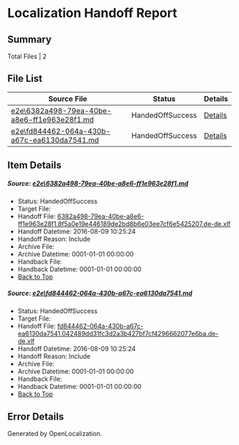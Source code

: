 # <a name='report-top'></a> Localization Handoff Report

## Summary
 Total Files | 2

## File List
 Source File | Status | Details 
 ----------- | ------ | ------- 
 [e2e\6382a498-79ea-40be-a8e6-ff1e963e28f1.md](https://github.com/OpenLocalizationTestOrg/oltest/blob/779d1f1591457839cf1c940cd86bad4401df19b8/e2e/6382a498-79ea-40be-a8e6-ff1e963e28f1.md) | HandedOffSuccess | [Details](#76e1962b8fb68db42eaf8590a0fcac6d6a9c62856)
 [e2e\fd844462-064a-430b-a67c-ea6130da7541.md](https://github.com/OpenLocalizationTestOrg/oltest/blob/779d1f1591457839cf1c940cd86bad4401df19b8/e2e/fd844462-064a-430b-a67c-ea6130da7541.md) | HandedOffSuccess | [Details](#2cb4cd44b509fdc4aeffe3728371fd81f697e92215)

## Item Details
##### <a name='76e1962b8fb68db42eaf8590a0fcac6d6a9c62856'></a> Source: [e2e\6382a498-79ea-40be-a8e6-ff1e963e28f1.md](https://github.com/OpenLocalizationTestOrg/oltest/blob/779d1f1591457839cf1c940cd86bad4401df19b8/e2e/6382a498-79ea-40be-a8e6-ff1e963e28f1.md)
* Status: HandedOffSuccess
* Target File: 
* Handoff File: [6382a498-79ea-40be-a8e6-ff1e963e28f1.8f5a0e19e446189de2bd8b6e03ee7cf6e5425207.de-de.xlf](https://github.com/OpenLocalizationTestOrg/olhandoff-e2e/blob/efdf51fc50a29ae28cbb112c60bd61d6eea8c491/ol-handoff/OpenLocalizationTestOrg/ol-test-dede/ci/ht/6382a498-79ea-40be-a8e6-ff1e963e28f1.8f5a0e19e446189de2bd8b6e03ee7cf6e5425207.de-de.xlf)
* Handoff Datetime: 2016-08-09 10:25:24
* Handoff Reason: Include
* Archive File: 
* Archive Datetime: 0001-01-01 00:00:00
* Handback File: 
* Handback Datetime: 0001-01-01 00:00:00
* [Back to Top](#report-top)

##### <a name='2cb4cd44b509fdc4aeffe3728371fd81f697e92215'></a> Source: [e2e\fd844462-064a-430b-a67c-ea6130da7541.md](https://github.com/OpenLocalizationTestOrg/oltest/blob/779d1f1591457839cf1c940cd86bad4401df19b8/e2e/fd844462-064a-430b-a67c-ea6130da7541.md)
* Status: HandedOffSuccess
* Target File: 
* Handoff File: [fd844462-064a-430b-a67c-ea6130da7541.042489dd31fc3d2a3b427bf7cf4296662077e6ba.de-de.xlf](https://github.com/OpenLocalizationTestOrg/olhandoff-e2e/blob/efdf51fc50a29ae28cbb112c60bd61d6eea8c491/ol-handoff/OpenLocalizationTestOrg/ol-test-dede/ci/ht/fd844462-064a-430b-a67c-ea6130da7541.042489dd31fc3d2a3b427bf7cf4296662077e6ba.de-de.xlf)
* Handoff Datetime: 2016-08-09 10:25:24
* Handoff Reason: Include
* Archive File: 
* Archive Datetime: 0001-01-01 00:00:00
* Handback File: 
* Handback Datetime: 0001-01-01 00:00:00
* [Back to Top](#report-top)


## Error Details

Generated by OpenLocalization.
